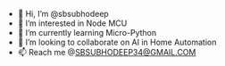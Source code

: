 - 👋 Hi, I’m @sbsubhodeep
- 👀 I’m interested in Node MCU
- 🌱 I’m currently learning Micro-Python
- 💞️ I’m looking to collaborate on AI in Home Automation
- 📫 Reach me @SBSUBHODEEP34@GMAIL.COM

<!---
sbsubhodeep/sbsubhodeep is a ✨ special ✨ repository because its `README.md` (this file) appears on your GitHub profile.
You can click the Preview link to take a look at your changes.
--->
